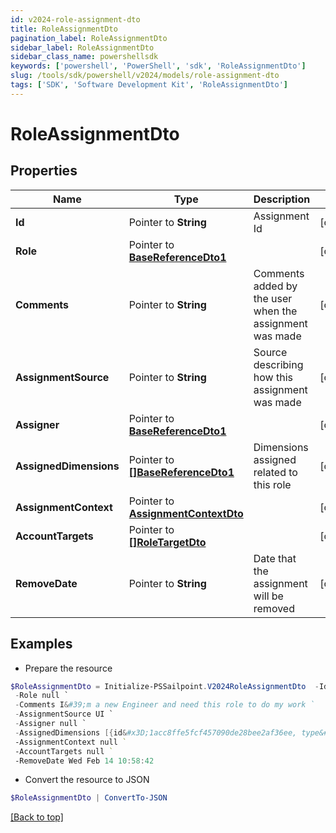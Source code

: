 ```yaml
---
id: v2024-role-assignment-dto
title: RoleAssignmentDto
pagination_label: RoleAssignmentDto
sidebar_label: RoleAssignmentDto
sidebar_class_name: powershellsdk
keywords: ['powershell', 'PowerShell', 'sdk', 'RoleAssignmentDto'] 
slug: /tools/sdk/powershell/v2024/models/role-assignment-dto
tags: ['SDK', 'Software Development Kit', 'RoleAssignmentDto']
---
```



# RoleAssignmentDto

## Properties

Name | Type | Description | Notes
------------ | ------------- | ------------- | -------------
**Id** |  Pointer to **String** | Assignment Id | [optional] 
**Role** |  Pointer to [**BaseReferenceDto1**](base-reference-dto1) |  | [optional] 
**Comments** |  Pointer to **String** | Comments added by the user when the assignment was made | [optional] 
**AssignmentSource** |  Pointer to **String** | Source describing how this assignment was made | [optional] 
**Assigner** |  Pointer to [**BaseReferenceDto1**](base-reference-dto1) |  | [optional] 
**AssignedDimensions** |  Pointer to [**[]BaseReferenceDto1**](base-reference-dto1) | Dimensions assigned related to this role | [optional] 
**AssignmentContext** |  Pointer to [**AssignmentContextDto**](assignment-context-dto) |  | [optional] 
**AccountTargets** |  Pointer to [**[]RoleTargetDto**](role-target-dto) |  | [optional] 
**RemoveDate** |  Pointer to **String** | Date that the assignment will be removed | [optional] 

## Examples

- Prepare the resource
```powershell
$RoleAssignmentDto = Initialize-PSSailpoint.V2024RoleAssignmentDto  -Id 1cbb0705b38c4226b1334eadd8874086 `
 -Role null `
 -Comments I&#39;m a new Engineer and need this role to do my work `
 -AssignmentSource UI `
 -Assigner null `
 -AssignedDimensions [{id&#x3D;1acc8ffe5fcf457090de28bee2af36ee, type&#x3D;DIMENSION, name&#x3D;Northeast region}] `
 -AssignmentContext null `
 -AccountTargets null `
 -RemoveDate Wed Feb 14 10:58:42
```

- Convert the resource to JSON
```powershell
$RoleAssignmentDto | ConvertTo-JSON
```


[[Back to top]](#) 

